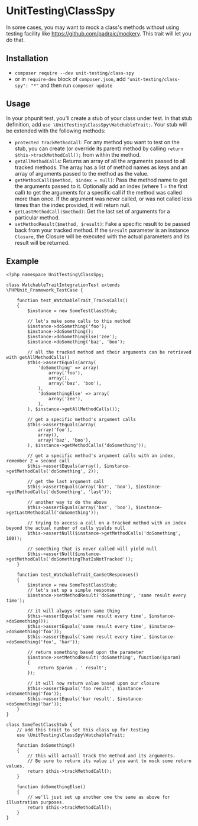 # UnitTesting\ClassSpy #

In some cases, you may want to mock a class's methods without using testing facility like https://github.com/padraic/mockery. This trait will let you do that.

## Installation ##
* `composer require --dev unit-testing/class-spy`
* or in `require-dev` block of `composer.json`, add `"unit-testing/class-spy": "*"` and then run `composer update`

## Usage ##
In your phpunit test, you'll create a stub of your class under test. In that stub definition, add `use \UnitTesting\ClassSpy\WatchableTrait;`. Your stub will be extended with the following methods:

* `protected trackMethodCall`: For any method you want to test on the stub, you can create (or override its parent) method by calling `return $this->trackMethodCall();` from within the method.
* `getAllMethodCalls`: Returns an array of all the arguments passed to all tracked methods. The array has a list of method names as keys and an array of arguments passed to the method as the value.
* `getMethodCall($method, $index = null)`: Pass the method name to get the arguments passed to it. Optionally add an index (where 1 = the first call) to get the arguments for a specific call if the method was called more than once. If the argument was never called, or was not called less times than the index provided, it will return null.
* `getLastMethodCall($method)`: Get the last set of arguments for a particular method.
* `setMethodResult($method, $result)`: Fake a specific result to be passed back from your tracked method. If the `$result` parameter is an instance `Closure`, the Closure will be executed with the actual parameters and its result will be returned.

## Example ##
```
<?php namespace UnitTesting\ClassSpy;

class WatchableTraitIntegrationTest extends \PHPUnit_Framework_TestCase {

	function test_WatchableTrait_TracksCalls()
	{
		$instance = new SomeTestClassStub;

		// let's make some calls to this method
		$instance->doSomething('foo');
		$instance->doSomething();
		$instance->doSomethingElse('zee');
		$instance->doSomething('baz', 'boo');

		// all the tracked method and their arguments can be retrieved with getAllMethodCalls()
		$this->assertEquals(array(
			'doSomething' => array(
				array('foo'),
				array(),
				array('baz', 'boo'),
			),
			'doSomethingElse' => array(
				array('zee'),
			),
		), $instance->getAllMethodCalls());

		// get a specific method's argument calls
		$this->assertEquals(array(
			array('foo'),
			array(),
			array('baz', 'boo'),
		), $instance->getMethodCalls('doSomething'));

		// get a specific method's argument calls with an index, remember 2 = second call
		$this->assertEquals(array(), $instance->getMethodCalls('doSomething', 2));

		// get the last argument call
		$this->assertEquals(array('baz', 'boo'), $instance->getMethodCalls('doSomething', 'last'));

		// another way to do the above
		$this->assertEquals(array('baz', 'boo'), $instance->getLastMethodCall('doSomething'));

		// trying to access a call on a tracked method with an index beyond the actual number of calls yields null
		$this->assertNull($instance->getMethodCalls('doSomething', 100));

		// something that is never called will yield null
		$this->assertNull($instance->getMethodCalls('doSomethingThatIsNotTracked'));
	}

	function test_WatchableTrait_CanSetResponses()
	{
		$instance = new SomeTestClassStub;
		// let's set up a simple response
		$instance->setMethodResult('doSomething', 'same result every time');

		// it will always return same thing
		$this->assertEquals('same result every time', $instance->doSomething());
		$this->assertEquals('same result every time', $instance->doSomething('foo'));
		$this->assertEquals('same result every time', $instance->doSomething('foo', 'bar'));

		// return something based upon the parameter
		$instance->setMethodResult('doSomething', function($param)
		{
			return $param . ' result';
		});

		// it will now return value based upon our closure
		$this->assertEquals('foo result', $instance->doSomething('foo'));
		$this->assertEquals('bar result', $instance->doSomething('bar'));
	}
}

class SomeTestClassStub {
	// add this trait to set this class up for testing
	use \UnitTesting\ClassSpy\WatchableTrait;

	function doSomething()
	{
		// this will actuall track the method and its arguments.
		// Be sure to return its value if you want to mock some return values.
		return $this->trackMethodCall();
	}

	function doSomethingElse()
	{
		// we'll just set up another one the same as above for illustration purposes.
		return $this->trackMethodCall();
	}
}
```
